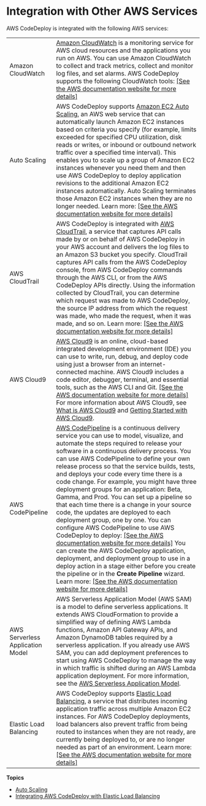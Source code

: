 # Integration with Other AWS Services<a name="integrations-aws"></a>

AWS CodeDeploy is integrated with the following AWS services:


|  |  | 
| --- |--- |
| Amazon CloudWatch |  [Amazon CloudWatch](http://docs.aws.amazon.com/AmazonCloudWatch/latest/DeveloperGuide/) is a monitoring service for AWS cloud resources and the applications you run on AWS\. You can use Amazon CloudWatch to collect and track metrics, collect and monitor log files, and set alarms\. AWS CodeDeploy supports the following CloudWatch tools:  [\[See the AWS documentation website for more details\]](http://docs.aws.amazon.com/codedeploy/latest/userguide/integrations-aws.html)  | 
| Auto Scaling |  AWS CodeDeploy supports [Amazon EC2 Auto Scaling](https://aws.amazon.com/autoscaling), an AWS web service that can automatically launch Amazon EC2 instances based on criteria you specify \(for example, limits exceeded for specified CPU utilization, disk reads or writes, or inbound or outbound network traffic over a specified time interval\)\. This enables you to scale up a group of Amazon EC2 instances whenever you need them and then use AWS CodeDeploy to deploy application revisions to the additional Amazon EC2 instances automatically\. Auto Scaling terminates those Amazon EC2 instances when they are no longer needed\. Learn more: [\[See the AWS documentation website for more details\]](http://docs.aws.amazon.com/codedeploy/latest/userguide/integrations-aws.html)  | 
| AWS CloudTrail |  AWS CodeDeploy is integrated with [AWS CloudTrail](http://docs.aws.amazon.com/awscloudtrail/latest/userguide/), a service that captures API calls made by or on behalf of AWS CodeDeploy in your AWS account and delivers the log files to an Amazon S3 bucket you specify\. CloudTrail captures API calls from the AWS CodeDeploy console, from AWS CodeDeploy commands through the AWS CLI, or from the AWS CodeDeploy APIs directly\. Using the information collected by CloudTrail, you can determine which request was made to AWS CodeDeploy, the source IP address from which the request was made, who made the request, when it was made, and so on\. Learn more: [\[See the AWS documentation website for more details\]](http://docs.aws.amazon.com/codedeploy/latest/userguide/integrations-aws.html)  | 
| AWS Cloud9 |  [AWS Cloud9](http://docs.aws.amazon.com/cloud9/latest/user-guide/) is an online, cloud\-based integrated development environment \(IDE\) you can use to write, run, debug, and deploy code using just a browser from an internet\-connected machine\. AWS Cloud9 includes a code editor, debugger, terminal, and essential tools, such as the AWS CLI and Git\. [\[See the AWS documentation website for more details\]](http://docs.aws.amazon.com/codedeploy/latest/userguide/integrations-aws.html) For more information about AWS Cloud9, see [ What is AWS Cloud9](http://docs.aws.amazon.com/cloud9/latest/user-guide/welcom.html) and [Getting Started with AWS Cloud9](http://docs.aws.amazon.com/cloud9/latest/user-guide/get-started.html)\.  | 
| AWS CodePipeline |  [AWS CodePipeline](http://docs.aws.amazon.com/codepipeline/latest/userguide/) is a continuous delivery service you can use to model, visualize, and automate the steps required to release your software in a continuous delivery process\. You can use AWS CodePipeline to define your own release process so that the service builds, tests, and deploys your code every time there is a code change\. For example, you might have three deployment groups for an application: Beta, Gamma, and Prod\. You can set up a pipeline so that each time there is a change in your source code, the updates are deployed to each deployment group, one by one\. You can configure AWS CodePipeline to use AWS CodeDeploy to deploy: [\[See the AWS documentation website for more details\]](http://docs.aws.amazon.com/codedeploy/latest/userguide/integrations-aws.html) You can create the AWS CodeDeploy application, deployment, and deployment group to use in a deploy action in a stage either before you create the pipeline or in the **Create Pipeline** wizard\. Learn more: [\[See the AWS documentation website for more details\]](http://docs.aws.amazon.com/codedeploy/latest/userguide/integrations-aws.html)  | 
| AWS Serverless Application Model |  AWS Serverless Application Model \(AWS SAM\) is a model to define serverless applications\. It extends AWS CloudFormation to provide a simplified way of defining AWS Lambda functions, Amazon API Gateway APIs, and Amazon DynamoDB tables required by a serverless application\. If you already use AWS SAM, you can add deployment preferences to start using AWS CodeDeploy to manage the way in which traffic is shifted during an AWS Lambda application deployment\. For more information, see the [AWS Serverless Application Model](https://github.com/awslabs/serverless-application-model)\.  | 
| Elastic Load Balancing |  AWS CodeDeploy supports [Elastic Load Balancing](http://docs.aws.amazon.com/ElasticLoadBalancing/latest/DeveloperGuide/elastic-load-balancing.html), a service that distributes incoming application traffic across multiple Amazon EC2 instances\.  For AWS CodeDeploy deployments, load balancers also prevent traffic from being routed to instances when they are not ready, are currently being deployed to, or are no longer needed as part of an environment\. Learn more: [\[See the AWS documentation website for more details\]](http://docs.aws.amazon.com/codedeploy/latest/userguide/integrations-aws.html)  | 

**Topics**
+ [Auto Scaling](integrations-aws-auto-scaling.md)
+ [Integrating AWS CodeDeploy with Elastic Load Balancing](integrations-aws-elastic-load-balancing.md)